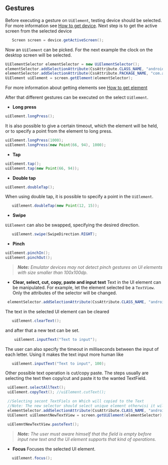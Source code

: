 ## Gestures ##

Before executing a gesture on `UiElement`, testing device should be selected. For more information see
[How to get device](get-device.md).
Next step is to get the active screen from the selected device
```java
   Screen screen = device.getActiveScreen();
```
Now an `UiElement` can be picked. For the next example the clock on the desktop screen will be selected.
```java
UiElementSelector elementSelector = new UiElementSelector();
elementSelector.addSelectionAttribute(CssAttribute.CLASS_NAME, "android.view.View");
elementSelector.addSelectionAttribute(CssAttribute.PACKAGE_NAME, "com.android.deskclock");
UiElement uiElement = screen.getElement(elementSelector);
```
For more information about getting elements see [How to get element](get-element.md)

After that different gestures can be executed on the select `UiElement`.



 * **Long press**
```java
uiElement.longPress();
```
 It is also possible to give a certain timeout, which the element will be held, or to specify a point from the element to long press.
```java
uiElement.longPress(1000);
uiElement.longPress(new Point(66, 94), 1000);
```

* **Tap**
```java
uiElement.tap();
uiElement.tap(new Point(66, 94));
```

* **Double tap**
```java
uiElement.doubleTap();
```

 When using double tap, it is possible to specify a point in the `UiElement`.
```java
   uiElement.doubleTap(new Point(12, 15));
```

* **Swipe**

 `UiElement` can also be swapped, specifying the desired direction.
```java
   uiElement.swipe(SwipeDirection.RIGHT);
```

* **Pinch**
```java
uiElement.pinchIn();
uiElement.pinchOut();
```
 >***Note:*** *Emulator devices may not detect pinch gestures on UI elements with size smaller than 100x100dp*.

* **Clear, select, cut, copy, paste and input text**
 Text in the UI element can be manipulated. For example, let the element selected be a `TextView`.
 Only the attributes of the selector will be changed.
```java
 elementSelector.addSelectionAttribute(CssAttribute.CLASS_NAME, "android.view.TextView");
```

 The text in the selected UI element can be cleared
```java
   uiElement.clearText();
```
 and after that a new text can be set.
```java
    uiElement.inputText("Text to input");
```
 The user can also specify the timeout in milliseconds between the input of each letter. Using it makes the text input more human like
```java
   uiElement.inputText("Text to input", 100);
```
Other possible text operation is cut/copy paste. The steps usually are selecting the text then copy/cut and paste it to the wanted TextField.
```java
 uiElement.selectAllText();
 uiElement.copyText(); //uiElement.cutText();

 //Selecting secont TextFiels on Which will copied to the Text
 //Note: The new selector should select unique element otherwisi it will throw exception.
 elementSelector.addSelectionAttribute(CssAttribute.CLASS_NAME, "android.view.TextView");
 UiElement uiElementNewTextView = screen.getUiElement(elementSelector);

 uiElemntNewTextView.pasteText();
```

>***Note:*** *The user must aware himself that the field is empty before input new text  and the UI       element supports that kind of operations.*

* **Focus**
 Focuses the selected UI element.
```java
   uiElement.focus();
```
